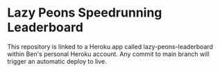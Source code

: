 # Lazy Peons Speedrunning Leaderboard

This repository is linked to a Heroku app called lazy-peons-leaderboard within Ben's personal Heroku account. Any commit to main branch will trigger an automatic deploy to live.
